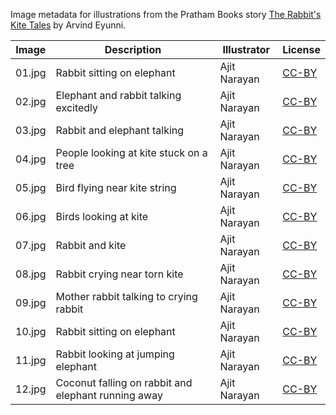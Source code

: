 Image metadata for illustrations from the Pratham Books story [The Rabbit's Kite Tales](https://storyweaver.org.in/stories/3884-the-rabbit-s-kite-tales) by Arvind Eyunni.

Image | Description | Illustrator | License
----- | ----------- | ----------- | -------
01.jpg | Rabbit sitting on elephant | Ajit Narayan | [CC-BY](https://creativecommons.org/licenses/by/4.0/)
02.jpg | Elephant and rabbit talking excitedly | Ajit Narayan | [CC-BY](https://creativecommons.org/licenses/by/4.0/)
03.jpg | Rabbit and elephant talking | Ajit Narayan | [CC-BY](https://creativecommons.org/licenses/by/4.0/)
04.jpg | People looking at kite stuck on a tree | Ajit Narayan | [CC-BY](https://creativecommons.org/licenses/by/4.0/)
05.jpg | Bird flying near kite string | Ajit Narayan | [CC-BY](https://creativecommons.org/licenses/by/4.0/)
06.jpg | Birds looking at kite | Ajit Narayan | [CC-BY](https://creativecommons.org/licenses/by/4.0/)
07.jpg | Rabbit and kite | Ajit Narayan | [CC-BY](https://creativecommons.org/licenses/by/4.0/)
08.jpg | Rabbit crying near torn kite | Ajit Narayan | [CC-BY](https://creativecommons.org/licenses/by/4.0/)
09.jpg | Mother rabbit talking to crying rabbit | Ajit Narayan | [CC-BY](https://creativecommons.org/licenses/by/4.0/)
10.jpg | Rabbit sitting on elephant | Ajit Narayan | [CC-BY](https://creativecommons.org/licenses/by/4.0/)
11.jpg | Rabbit looking at jumping elephant | Ajit Narayan | [CC-BY](https://creativecommons.org/licenses/by/4.0/)
12.jpg | Coconut falling on rabbit and elephant running away | Ajit Narayan | [CC-BY](https://creativecommons.org/licenses/by/4.0/)
